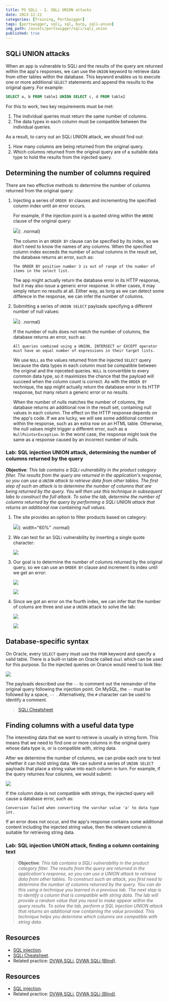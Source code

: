 ```yaml
---
title: PS SQLi - 2. SQLi UNION attacks
date: 2023-12-21
categories: [Training, PortSwigger]
tags: [portswigger, sqli, sql, burp, sqli-union]
img_path: /assets/portswigger/sqli/sqli_union
published: true
---
```


## SQLi UNION attacks

When an app is vulnerable to SQLi and the results of the query are returned within the app's responses, we can use the `UNION` keyword to retrieve data from other tables within the database. This keyword enables us to execute one or more additional `SELECT` statements and append the results to the original query. For example:

```sql
SELECT a, b FROM table1 UNION SELECT c, d FROM table2
```

For this to work, two key requirements must be met:
1. The individual queries must return the same number of columns.
2. The data types in each column must be compatible between the individual queries.

As a result, to carry out an SQLi UNION attack, we should find out:
1. How many columns are being returned from the original query.
2. Which columns returned from the original query are of a suitable data type to hold the results from the injected query.

## Determining the number of columns required

There are two effective methods to determine the number of columns returned from the original query:
1. Injecting a series of `ORDER BY` clauses and incrementing the specified column index until an error occurs. 

    For example, if the injection point is a quoted string within the `WHERE` clause of the original query:

    ![](union_orderby_payloads.png){: .normal}

    The column in an `ORDER BY` clause can be specified by its index, so we don't need to know the names of any columns. When the specified column index exceeds the number of actual columns in the result set, the database returns an error, such as:

    `The ORDER BY position number 3 is out of range of the number of items in the select list.`

    The app might actually return the database error in its HTTP response, but it may also issue a generic error response. In other cases, it may simply return no results at all. Either way, as long as we can detect some differece in the response, we can infer the number of columns.

2. Submitting a series of `UNION SELECT` payloads specifying a different number of null values:

    ![](union_unionselect_payloads.png){: .normal}

    If the number of nulls does not match the number of columns, the database returns an error, such as:

    `All queries combined using a UNION, INTERSECT or EXCEPT operator must have an equal number of expressions in their target lists.`

    We use `NULL` as the values returned from the injected `SELECT` query because the data types in each column must be compatible between the original and the injeceted queries. `NULL` is convertible to every common data type, so it maximizes the chance that the payload will succeed when the column count is correct. As with the `ORDER BY` technique, the app might actually return the database error in its HTTP response, but many return a generic error or no results. 
    
    When the number of nulls matches the number of columns, the database returns an additional row in the result set, containing null values in each column. The effect on the HTTP response depends on the app's code. If we are lucky, we will see some additional content within the response, such as an extra row on an HTML table. Otherwise, the null values might trigger a different error, such as a `NullPointerException`. In the worst case, the response might look the same as a response caused by an incorrect number of nulls.

### Lab: SQL injection UNION attack, determining the number of columns returned by the query

**Objective**: _This lab contains a SQLi vulnerability in the product category filter. The results from the query are returned in the application's response, so you can use a `UNION` attack to retrieve data from other tables. The first step of such an attack is to determine the number of columns that are being returned by the query. You will then use this technique in subsequent labs to construct the full attack. To solve the lab, determine the number of columns returned by the query by performing a SQLi UNION attack that returns an additional row containing null values._

1. The site provides an option to filter products based on category:

    ![](lab1_home.png){: width="60%" .normal}

2. We can test for an SQLi vulnerability by inserting a single quote character:

    ![](lab1_sqli_test_burp.png)

3. Our goal is to determine the number of columns returned by the original query, so we can use an `ORDER BY` clause and increment its index until we get an error:

    ![](lab1_orderby1_burp.png)

    ![](lab1_orderby4_burp.png)

4. Since we got an error on the fourth index, we can infer that the number of colums are three and use a `UNION` attack to solve the lab:

    ![](lab1_solved_burp.png)

    ![](lab1_solved.png)

## Database-specific syntax

On Oracle, every `SELECT` query must use the `FROM` keyword and specify a valid table. There is a built-in table on Oracle called `dual` which can be used for this purpose. So the injected queries on Orance would need to look like:

![](oracle_payload.png)

The payloads described use the `--` to comment out the remainder of the original query following the injection point. On MySQL, the `--` must be followed by a space, `-- `. Alternatively, the `#` character can be used to identify a comment.

> [SQLi Cheatsheet](https://portswigger.net/web-security/sql-injection/cheat-sheet)

## Finding columns with a useful data type

The interesting data that we want to retrieve is usually in string form. This means that we need to find one or more columns in the original query whose data type is, or is compatible with, string data.

After we determine the number of columns, we can probe each one to test whether it can hold string data. We can submit a series of `UNION SELECT` payloads that place a string value into each column in turn. For example, if the query returnes four columns, we would submit:

![](slqi_data_type_payloads.png)

If the column data is not compatible with strings, the injected query will cause a database error, such as:

`Conversion failed when converting the varchar value 'a' to data type int.`

If an error does not occur, and the app's response contains some additional content including the injected string value, then the relevant column is suitable for retrieving string data.

### Lab: SQL injection UNION attack, finding a column containing text

> **Objective**: _This lab contains a SQLi vulnerability in the product category filter. The results from the query are returned in the application's response, so you can use a UNION attack to retrieve data from other tables. To construct such an attack, you first need to determine the number of columns returned by the query. You can do this using a technique you learned in a previous lab. The next step is to identify a column that is compatible with string data. The lab will provide a random value that you need to make appear within the query results. To solve the lab, perform a SQL injection UNION attack that returns an additional row containing the value provided. This technique helps you determine which columns are compatible with string data._

## Resources

- [SQL injection](https://portswigger.net/web-security/learning-paths/sql-injection).
- [SQLi Cheatsheet](https://portswigger.net/web-security/sql-injection/cheat-sheet).
- Related practice: [DVWA SQLi](https://cspanias.github.io/posts/DVWA-SQL-Injection/), [DVWA SQLi (Blind)](https://cspanias.github.io/posts/DVWA-SQL-Injection-(Blind)/).














## Resources

- [SQL injection](https://portswigger.net/web-security/learning-paths/sql-injection).
- Related practice: [DVWA SQLi](https://cspanias.github.io/posts/DVWA-SQL-Injection/), [DVWA SQLi (Blind)](https://cspanias.github.io/posts/DVWA-SQL-Injection-(Blind)/).